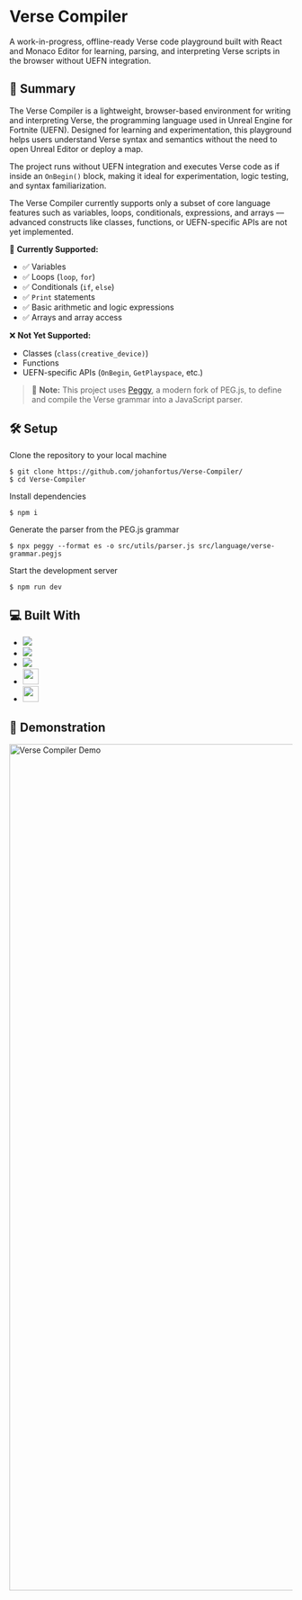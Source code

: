 # Verse Compiler
A work-in-progress, offline-ready Verse code playground built with React and Monaco Editor for learning, parsing, and interpreting Verse scripts in the browser without UEFN integration.

## 📌 Summary

The Verse Compiler is a lightweight, browser-based environment for writing and interpreting Verse, the programming language used in Unreal Engine for Fortnite (UEFN). Designed for learning and experimentation, this playground helps users understand Verse syntax and semantics without the need to open Unreal Editor or deploy a map.

The project runs without UEFN integration and executes Verse code as if inside an `OnBegin()` block, making it ideal for experimentation, logic testing, and syntax familiarization.

The Verse Compiler currently supports only a subset of core language features such as variables, loops, conditionals, expressions, and arrays — advanced constructs like classes, functions, or UEFN-specific APIs are not yet implemented.

🔧 **Currently Supported:**

- ✅ Variables
- ✅ Loops (`loop`, `for`)
- ✅ Conditionals (`if`, `else`)
- ✅ `Print` statements
- ✅ Basic arithmetic and logic expressions
- ✅ Arrays and array access

❌ **Not Yet Supported:**
- Classes (`class(creative_device)`)
- Functions
- UEFN-specific APIs (`OnBegin`, `GetPlayspace`, etc.)

> 🧩 **Note:** This project uses [Peggy](https://peggyjs.org/), a modern fork of PEG.js, to define and compile the Verse grammar into a JavaScript parser.

## 🛠️ Setup 
Clone the repository to your local machine
```
$ git clone https://github.com/johanfortus/Verse-Compiler/
$ cd Verse-Compiler
```

Install dependencies
```
$ npm i
```

Generate the parser from the PEG.js grammar
```
$ npx peggy --format es -o src/utils/parser.js src/language/verse-grammar.pegjs
```

Start the development server
```
$ npm run dev
```

## 💻 Built With
- [<img src="https://img.shields.io/badge/javascript-%23F7DF1E.svg?&style=for-the-badge&logo=javascript&logoColor=black" />](https://developer.mozilla.org/en-US/docs/Web/JavaScript)
- [<img src="https://img.shields.io/badge/React-20232A?style=for-the-badge&logo=react&logoColor=61DAFB" />](https://react.dev/)
- [<img src="https://img.shields.io/badge/Node%20js-339933?style=for-the-badge&logo=nodedotjs&logoColor=white" />](https://nodejs.org/)
- [<img src="https://github.com/user-attachments/assets/63dab2fd-6095-46a1-88f6-9a4dc97e2edb" height="27.99" />](https://microsoft.github.io/monaco-editor/)
- [<img src="https://github.com/user-attachments/assets/b1ee7389-af66-475b-b100-90e4115459ca" height="27.99" />](https://github.com/pegjs/pegjs)

## 📸 Demonstration
<img width="1504" alt="Verse Compiler Demo" src="https://github.com/user-attachments/assets/e0d26a71-b2e4-49ea-ac8e-92bee20c308a" />
